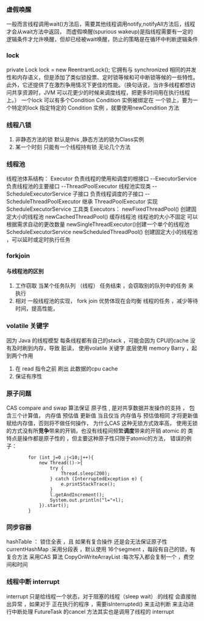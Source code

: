 ### 虚假唤醒
一般而言线程调用wait()方法后，需要其他线程调用notify,notifyAll方法后，线程才会从wait方法中返回， 而虚假唤醒(spurious wakeup)是指线程需要有一定的逻辑条件才允许唤醒，但却已经被wait唤醒，防止的策略是在循环中判断逻辑条件 



### lock
private Lock lock = new ReentrantLock();
它拥有与 synchronized 相同的并发性和内存语义，但是添加了类似锁投票、定时锁等候和可中断锁等候的一些特性。此外，它还提供了在激烈争用情况下更佳的性能。（换句话说，当许多线程都想访问共享资源时，JVM 可以花更少的时候来调度线程，把更多时间用在执行线程上。）
一个lock 可以有多个Condition 
Condition 实例被绑定在 一个锁上，要为一个特定的lock 指定特定的 Condition 实例 ，就要使用newCondition 方法

### 线程八锁
1. 非静态方法的锁 默认是this ,静态方法的锁为Class实例 
2. 某一个时刻 只能有一个线程持有锁 无论几个方法 

### 线程池
线程池体系结构：
Executor 负责线程的使用和调度的根接口
--ExecutorService 负责线程池的主要接口
    --ThreadPoolExecutor 线程池实现类
    --ScheduleExecutorService 子接口 负责线程调度的子接口
        --ScheduleThreadPoolExecutor 继承 ThreadPoolExecutor 实现 ScheduleExecutorService
工具类 Executors：
newFixedThreadPool() 创建固定大小的线程池
newCachedThreadPool() 缓存线程池 线程池的大小不固定 可以根据需求自动的更改数量
newSingleThreadExecutor()创建一个单个的线程池 
ScheduleExecutorService newScheduledThreadPool() 创建固定大小的线程池 ，可以延时或定时执行任务

### forkjoin
#### 与线程池的区别
1. 工作窃取
当某个任务队列 （线程） 任务结束 ，会窃取别的队列中的任务 来执行
2. 相对 一般线程池的实现， fork join 优势体现在会均衡 线程的任务 ，减少等待时间，提高性能，



### volatile 关键字
因为 Java 的线程模型 每条线程都有自己的stack ，可能会因为 CPU的cache 没有及时刷到内存，导致 脏读， 使用volatile 关键字 底层使用 memory Barry ，起到两个作用
1. 在 read 指令之前 刷出 此数据的cpu cache 
2. 保证有序性



### 原子问题
CAS  compare and swap  算法保证 原子性  , 是对共享数据并发操作的支持 ， 包含三个计算值， 内存值 预估值 更新值
当且仅当 内存值与 预估值相同 才将更新值赋给内存值，否则将不做任何操作，
为什么CAS 这种无锁方式效率高， 使用无锁的方式没有所**竞争**带来的开销，也没有线程间频繁**调度**带来的开销
atomic 的 类 特点是操作都是原子性的 ，但主要这种原子性只限于atomic的方法，
错误的例子：
```
        for (int j=0 ;j<10;j++){
            new Thread(()->{
                try {
                    Thread.sleep(200);
                } catch (InterruptedException e) {
                    e.printStackTrace();
                }
                l.getAndIncrement();
                System.out.println("l="+l);
            }).start();
        }
```

### 同步容器
hashTable ： 锁住全表 ，且 如果有复合操作 还是会无法保证原子性
currentHashMap  :采用分段表 ，默认使用 16个segment ，每段有自己的锁，有复合方法   采用CAS 算法
CopyOnWriteArrayList :每次写入都会复制一个 ，费空间和时间


### 线程中断 interrupt
interrupt 只是给线程一个状态，对于阻塞的线程（sleep wait） 的线程 会直接抛出异常 ，如果对于 正在执行的程序 ，需要isInterrupted() 来主动判断 来主动进行中断处理
FutureTask 的cancel 方法其实也是调用了线程的 interrupt 

